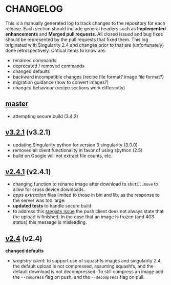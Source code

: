 # CHANGELOG

This is a manually generated log to track changes to the repository for each release. 
Each section should include general headers such as **Implemented enhancements** 
and **Merged pull requests**. All closed issued and bug fixes should be 
represented by the pull requests that fixed them. This log originated with Singularity 2.4
and changes prior to that are (unfortunately) done retrospectively. Critical items to know are:

 - renamed commands
 - deprecated / removed commands
 - changed defaults
 - backward incompatible changes (recipe file format? image file format?)
 - migration guidance (how to convert images?)
 - changed behaviour (recipe sections work differently)


## [master](https://github.com/singularityware/singularity-python/tree/master)
 - attempting secure build (3.4.2)

## [v3.2.1](https://github.com/singularityware/singularity-python/blob/v3.2.1) (v3.2.1)
 - updating Singularity python for version 3 singularity (3.0.0)
 - removed all client functionality in favor of using spython (2.5)
 - build on Google will not extract file counts, etc.

## [v2.4.1](https://github.com/singularityware/singularity-python/releases/tag/v2.4.1) (v2.4.1)

 - changing function to rename image after download to `shutil.move` to allow for cross device downloads.
 - *apps extraction* files limited to those in bin and lib, as the response to the server was too large.
 - **updated tests** to handle secure build
 - to address this [sregisty issue](https://github.com/singularityhub/sregistry/issues/56) the push client does not always state that the upload is finished. In the case that an image is frozen (and 403 status) this message is misleading.


## [v2.4](https://github.com/singularityware/singularity-python/releases/tag/v2.4) (v2.4)

**changed defaults**
 - *sregistry client*: to support use of squashfs images and singularity 2.4, the default upload is not compressed, assuming squashfs, and the default download is not decompressed. To still compress an image add the `--compress` flag on push, and the `--decompress` flag on pull.
